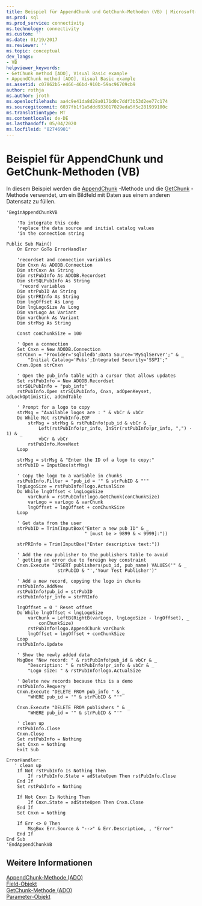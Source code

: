 ```yaml
---
title: Beispiel für AppendChunk und GetChunk-Methoden (VB) | Microsoft-Dokumentation
ms.prod: sql
ms.prod_service: connectivity
ms.technology: connectivity
ms.custom: ''
ms.date: 01/19/2017
ms.reviewer: ''
ms.topic: conceptual
dev_langs:
- VB
helpviewer_keywords:
- GetChunk method [ADO], Visual Basic example
- AppendChunk method [ADO], Visual Basic example
ms.assetid: c07862b5-e466-46bd-910b-59ac96709cb9
author: rothja
ms.author: jroth
ms.openlocfilehash: aa4c9e41da8d28a0171d0c7ddf3b53d2ee77c174
ms.sourcegitcommit: 6037fb1f1a5ddd933017029eda5f5c281939100c
ms.translationtype: MT
ms.contentlocale: de-DE
ms.lasthandoff: 05/04/2020
ms.locfileid: "82746901"
---
```

# <a name="appendchunk-and-getchunk-methods-example-vb"></a>Beispiel für AppendChunk und GetChunk-Methoden (VB)
In diesem Beispiel werden die [AppendChunk](../../../ado/reference/ado-api/appendchunk-method-ado.md) -Methode und die [GetChunk](../../../ado/reference/ado-api/getchunk-method-ado.md) -Methode verwendet, um ein Bildfeld mit Daten aus einem anderen Datensatz zu füllen.  
  
```  
'BeginAppendChunkVB  
  
    'To integrate this code  
    'replace the data source and initial catalog values  
    'in the connection string  
  
Public Sub Main()  
    On Error GoTo ErrorHandler  
  
    'recordset and connection variables  
    Dim Cnxn As ADODB.Connection  
    Dim strCnxn As String  
    Dim rstPubInfo As ADODB.Recordset  
    Dim strSQLPubInfo As String  
     'record variables  
    Dim strPubID As String  
    Dim strPRInfo As String  
    Dim lngOffset As Long  
    Dim lngLogoSize As Long  
    Dim varLogo As Variant  
    Dim varChunk As Variant  
    Dim strMsg As String  
  
    Const conChunkSize = 100  
  
    ' Open a connection  
    Set Cnxn = New ADODB.Connection  
    strCnxn = "Provider='sqloledb';Data Source='MySqlServer';" & _  
        "Initial Catalog='Pubs';Integrated Security='SSPI';"  
    Cnxn.Open strCnxn  
  
    ' Open the pub_info table with a cursor that allows updates  
    Set rstPubInfo = New ADODB.Recordset  
    strSQLPubInfo = "pub_info"  
    rstPubInfo.Open strSQLPubInfo, Cnxn, adOpenKeyset, adLockOptimistic, adCmdTable  
  
    ' Prompt for a logo to copy  
    strMsg = "Available logos are : " & vbCr & vbCr  
    Do While Not rstPubInfo.EOF  
        strMsg = strMsg & rstPubInfo!pub_id & vbCr & _  
            Left(rstPubInfo!pr_info, InStr(rstPubInfo!pr_info, ",") - 1) & _  
            vbCr & vbCr  
        rstPubInfo.MoveNext  
    Loop  
  
    strMsg = strMsg & "Enter the ID of a logo to copy:"  
    strPubID = InputBox(strMsg)  
  
    ' Copy the logo to a variable in chunks  
    rstPubInfo.Filter = "pub_id = '" & strPubID & "'"  
    lngLogoSize = rstPubInfo!logo.ActualSize  
    Do While lngOffset < lngLogoSize  
        varChunk = rstPubInfo!logo.GetChunk(conChunkSize)  
        varLogo = varLogo & varChunk  
        lngOffset = lngOffset + conChunkSize  
    Loop  
  
    ' Get data from the user  
    strPubID = Trim(InputBox("Enter a new pub ID" & _  
                             " [must be > 9899 & < 9999]:"))  
  
    strPRInfo = Trim(InputBox("Enter descriptive text:"))  
  
    ' Add the new publisher to the publishers table to avoid  
    ' getting an error due to foreign key constraint  
    Cnxn.Execute "INSERT publishers(pub_id, pub_name) VALUES('" & _  
                   strPubID & "','Your Test Publisher')"  
  
    ' Add a new record, copying the logo in chunks  
    rstPubInfo.AddNew  
    rstPubInfo!pub_id = strPubID  
    rstPubInfo!pr_info = strPRInfo  
  
    lngOffset = 0 ' Reset offset  
    Do While lngOffset < lngLogoSize  
        varChunk = LeftB(RightB(varLogo, lngLogoSize - lngOffset), _  
            conChunkSize)  
        rstPubInfo!logo.AppendChunk varChunk  
        lngOffset = lngOffset + conChunkSize  
    Loop  
    rstPubInfo.Update  
  
    ' Show the newly added data  
    MsgBox "New record: " & rstPubInfo!pub_id & vbCr & _  
        "Description: " & rstPubInfo!pr_info & vbCr & _  
        "Logo size: " & rstPubInfo!logo.ActualSize  
  
    ' Delete new records because this is a demo  
    rstPubInfo.Requery  
    Cnxn.Execute "DELETE FROM pub_info " & _  
        "WHERE pub_id = '" & strPubID & "'"  
  
    Cnxn.Execute "DELETE FROM publishers " & _  
        "WHERE pub_id = '" & strPubID & "'"  
  
    ' clean up  
    rstPubInfo.Close  
    Cnxn.Close  
    Set rstPubInfo = Nothing  
    Set Cnxn = Nothing  
    Exit Sub  
  
ErrorHandler:  
   ' clean up  
    If Not rstPubInfo Is Nothing Then  
        If rstPubInfo.State = adStateOpen Then rstPubInfo.Close  
    End If  
    Set rstPubInfo = Nothing  
  
    If Not Cnxn Is Nothing Then  
        If Cnxn.State = adStateOpen Then Cnxn.Close  
    End If  
    Set Cnxn = Nothing  
  
    If Err <> 0 Then  
        MsgBox Err.Source & "-->" & Err.Description, , "Error"  
    End If  
End Sub  
'EndAppendChunkVB  
```  
  
## <a name="see-also"></a>Weitere Informationen  
 [AppendChunk-Methode (ADO)](../../../ado/reference/ado-api/appendchunk-method-ado.md)   
 [Field-Objekt](../../../ado/reference/ado-api/field-object.md)   
 [GetChunk-Methode (ADO)](../../../ado/reference/ado-api/getchunk-method-ado.md)   
 [Parameter-Objekt](../../../ado/reference/ado-api/parameter-object.md)
